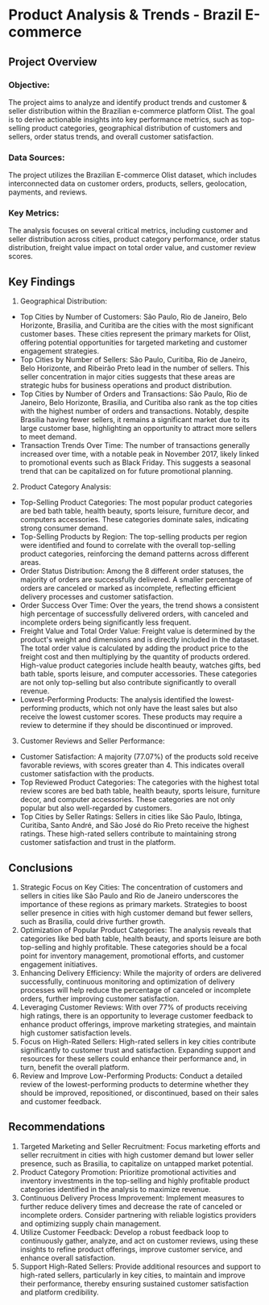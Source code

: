 # Product Analysis & Trends - Brazil E-commerce
## Project Overview

### Objective:
The project aims to analyze and identify product trends and customer & seller distribution within the Brazilian e-commerce platform Olist. The goal is to derive actionable insights into key performance metrics, such as top-selling product categories, geographical distribution of customers and sellers, order status trends, and overall customer satisfaction.

### Data Sources:
The project utilizes the Brazilian E-commerce Olist dataset, which includes interconnected data on customer orders, products, sellers, geolocation, payments, and reviews.

### Key Metrics:
The analysis focuses on several critical metrics, including customer and seller distribution across cities, product category performance, order status distribution, freight value impact on total order value, and customer review scores.

## Key Findings

1. Geographical Distribution:
* Top Cities by Number of Customers: São Paulo, Rio de Janeiro, Belo Horizonte, Brasilia, and Curitiba are the cities with the most significant customer bases. These cities represent the primary markets for Olist, offering potential opportunities for targeted marketing and customer engagement strategies.
* Top Cities by Number of Sellers: São Paulo, Curitiba, Rio de Janeiro, Belo Horizonte, and Ribeirão Preto lead in the number of sellers. This seller concentration in major cities suggests that these areas are strategic hubs for business operations and product distribution.
* Top Cities by Number of Orders and Transactions: São Paulo, Rio de Janeiro, Belo Horizonte, Brasilia, and Curitiba also rank as the top cities with the highest number of orders and transactions. Notably, despite Brasilia having fewer sellers, it remains a significant market due to its large customer base, highlighting an opportunity to attract more sellers to meet demand.
* Transaction Trends Over Time: The number of transactions generally increased over time, with a notable peak in November 2017, likely linked to promotional events such as Black Friday. This suggests a seasonal trend that can be capitalized on for future promotional planning.

2. Product Category Analysis:
* Top-Selling Product Categories: The most popular product categories are bed bath table, health beauty, sports leisure, furniture decor, and computers accessories. These categories dominate sales, indicating strong consumer demand.
* Top-Selling Products by Region: The top-selling products per region were identified and found to correlate with the overall top-selling product categories, reinforcing the demand patterns across different areas.
* Order Status Distribution: Among the 8 different order statuses, the majority of orders are successfully delivered. A smaller percentage of orders are canceled or marked as incomplete, reflecting efficient delivery processes and customer satisfaction.
* Order Success Over Time: Over the years, the trend shows a consistent high percentage of successfully delivered orders, with canceled and incomplete orders being significantly less frequent.
* Freight Value and Total Order Value: Freight value is determined by the product's weight and dimensions and is directly included in the dataset. The total order value is calculated by adding the product price to the freight cost and then multiplying by the quantity of products ordered. High-value product categories include health beauty, watches gifts, bed bath table, sports leisure, and computer accessories. These categories are not only top-selling but also contribute significantly to overall revenue.
* Lowest-Performing Products: The analysis identified the lowest-performing products, which not only have the least sales but also receive the lowest customer scores. These products may require a review to determine if they should be discontinued or improved.

3. Customer Reviews and Seller Performance:
* Customer Satisfaction: A majority (77.07%) of the products sold receive favorable reviews, with scores greater than 4. This indicates overall customer satisfaction with the products.
* Top Reviewed Product Categories: The categories with the highest total review scores are bed bath table, health beauty, sports leisure, furniture decor, and computer accessories. These categories are not only popular but also well-regarded by customers.
* Top Cities by Seller Ratings: Sellers in cities like São Paulo, Ibtinga, Curitiba, Santo André, and São José do Rio Preto receive the highest ratings. These high-rated sellers contribute to maintaining strong customer satisfaction and trust in the platform.

## Conclusions
1. Strategic Focus on Key Cities:
The concentration of customers and sellers in cities like São Paulo and Rio de Janeiro underscores the importance of these regions as primary markets. Strategies to boost seller presence in cities with high customer demand but fewer sellers, such as Brasilia, could drive further growth.
2. Optimization of Popular Product Categories:
The analysis reveals that categories like bed bath table, health beauty, and sports leisure are both top-selling and highly profitable. These categories should be a focal point for inventory management, promotional efforts, and customer engagement initiatives.
3. Enhancing Delivery Efficiency:
While the majority of orders are delivered successfully, continuous monitoring and optimization of delivery processes will help reduce the percentage of canceled or incomplete orders, further improving customer satisfaction.
4. Leveraging Customer Reviews:
With over 77% of products receiving high ratings, there is an opportunity to leverage customer feedback to enhance product offerings, improve marketing strategies, and maintain high customer satisfaction levels.
5. Focus on High-Rated Sellers:
High-rated sellers in key cities contribute significantly to customer trust and satisfaction. Expanding support and resources for these sellers could enhance their performance and, in turn, benefit the overall platform.
6. Review and Improve Low-Performing Products:
Conduct a detailed review of the lowest-performing products to determine whether they should be improved, repositioned, or discontinued, based on their sales and customer feedback.

## Recommendations

1. Targeted Marketing and Seller Recruitment:
Focus marketing efforts and seller recruitment in cities with high customer demand but lower seller presence, such as Brasilia, to capitalize on untapped market potential.
2. Product Category Promotion:
Prioritize promotional activities and inventory investments in the top-selling and highly profitable product categories identified in the analysis to maximize revenue.
3. Continuous Delivery Process Improvement:
Implement measures to further reduce delivery times and decrease the rate of canceled or incomplete orders. Consider partnering with reliable logistics providers and optimizing supply chain management.
4. Utilize Customer Feedback:
Develop a robust feedback loop to continuously gather, analyze, and act on customer reviews, using these insights to refine product offerings, improve customer service, and enhance overall satisfaction.
5. Support High-Rated Sellers:
Provide additional resources and support to high-rated sellers, particularly in key cities, to maintain and improve their performance, thereby ensuring sustained customer satisfaction and platform credibility.
